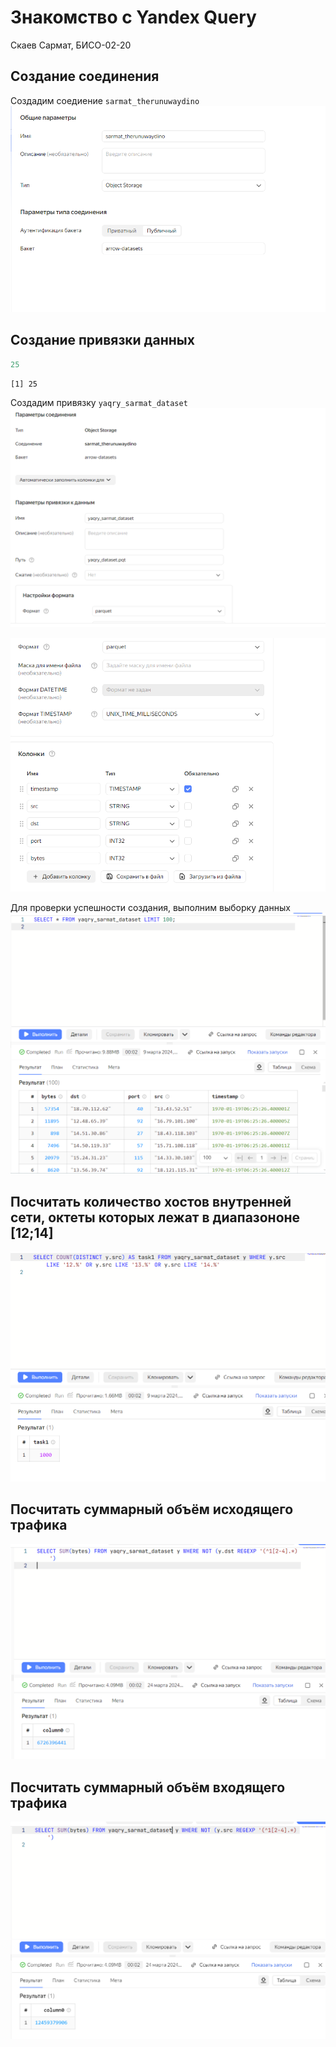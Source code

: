 # Знакомство с Yandex Query
Скаев Сармат, БИСО-02-20

## Создание соединения

Создадим соедиение `sarmat_therunuwaydino`
![](./pngs/createConnection.png)

## Создание привязки данных

``` r
25
```

    [1] 25

Создадим привязку `yaqry_sarmat_dataset` ![](./pngs/binging1.png)

![](./pngs/binding2.png)

Для проверки успешности создания, выполним выборку данных
![](./pngs/selectALL.png)

## Посчитать количество хостов внутренней сети, октеты которых лежат в диапазононе \[12;14\]

![](./pngs/task1.png)

## Посчитать суммарный объём исходящего трафика

![](./pngs/task2.png)

## Посчитать суммарный объём входящего трафика

![](./pngs/task3.png)
